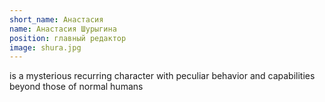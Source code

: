 ```yaml
---
short_name: Анастасия
name: Анастасия Шурыгина
position: главный редактор
image: shura.jpg
---
```


is a mysterious recurring character with peculiar behavior and capabilities beyond those of normal humans